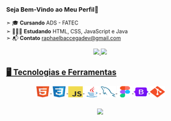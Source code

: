 ### Seja Bem-Vindo ao Meu Perfil👋
➣ 🎓 **Cursando** ADS - FATEC <br>
➣ 👨🏻‍💻 **Estudando** HTML, CSS, JavaScript e Java <br>
➣  :mailbox_with_mail:  **Contato** raphaelbaccegadev@gmail.com



<div align="center">
  <a href="https://github.com/RaphaelBaccega">
  <img height="150em"  src="https://github-readme-stats.vercel.app/api?username=RaphaelBaccega&show_icons=true&include_all_commits=true&count_private=true&theme=react"/>
  <img height="150em"  src="https://github-readme-stats.vercel.app/api/top-langs/?username=RaphaelBaccega&layout=compact&theme=react"/>
</div> 
  
  <h2>🖥️ Tecnologias e Ferramentas</h2> 
  
  <div align="center">
  <img align="center" alt="HTML" height="30" width="40" src="https://raw.githubusercontent.com/devicons/devicon/master/icons/html5/html5-original.svg">
  <img align="center" alt="CSS" height="30" width="40" src="https://raw.githubusercontent.com/devicons/devicon/master/icons/css3/css3-original.svg">
  <img align="center" alt="JAVASCRIPT" height="30" width="40" src="https://raw.githubusercontent.com/devicons/devicon/master/icons/javascript/javascript-original.svg">
  <img align="center" alt="JAVA" height="30" width="40" src="https://raw.githubusercontent.com/devicons/devicon/master/icons/java/java-original.svg">
  <img align="center" alt="MYSQL" height="30" width="40" src="https://raw.githubusercontent.com/devicons/devicon/master/icons/mysql/mysql-original.svg">
    <img align="center" alt="FIGMA" height="30" width="40" src="https://raw.githubusercontent.com/devicons/devicon/master/icons/figma/figma-original.svg">
  <img align="center" alt="BOOTSTRAP" height="30" width="40" src="https://raw.githubusercontent.com/devicons/devicon/master/icons/bootstrap/bootstrap-original.svg">
  <img align="center" alt="GIT" height="30" width="40" src="https://raw.githubusercontent.com/devicons/devicon/master/icons/git/git-original.svg">
  </div>
  
##
  <div align="center">
    <a href="https://www.linkedin.com/in/raphael-couto-baccega/"/><img src="https://img.shields.io/badge/LinkedIn-0077B5?style=for-the-badge&logo=linkedin&logoColor=white"/>
    
